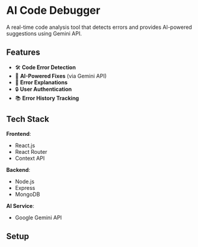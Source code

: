 # AI Code Debugger

A real-time code analysis tool that detects errors and provides AI-powered suggestions using Gemini API.

## Features

- 🛠️ **Code Error Detection**  
- 🤖 **AI-Powered Fixes** (via Gemini API)  
- 📝 **Error Explanations**  
- 🔒 **User Authentication**  
- 📚 **Error History Tracking**  

## Tech Stack

**Frontend**:  
- React.js  
- React Router  
- Context API  

**Backend**:  
- Node.js  
- Express  
- MongoDB  

**AI Service**:  
- Google Gemini API  

## Setup
